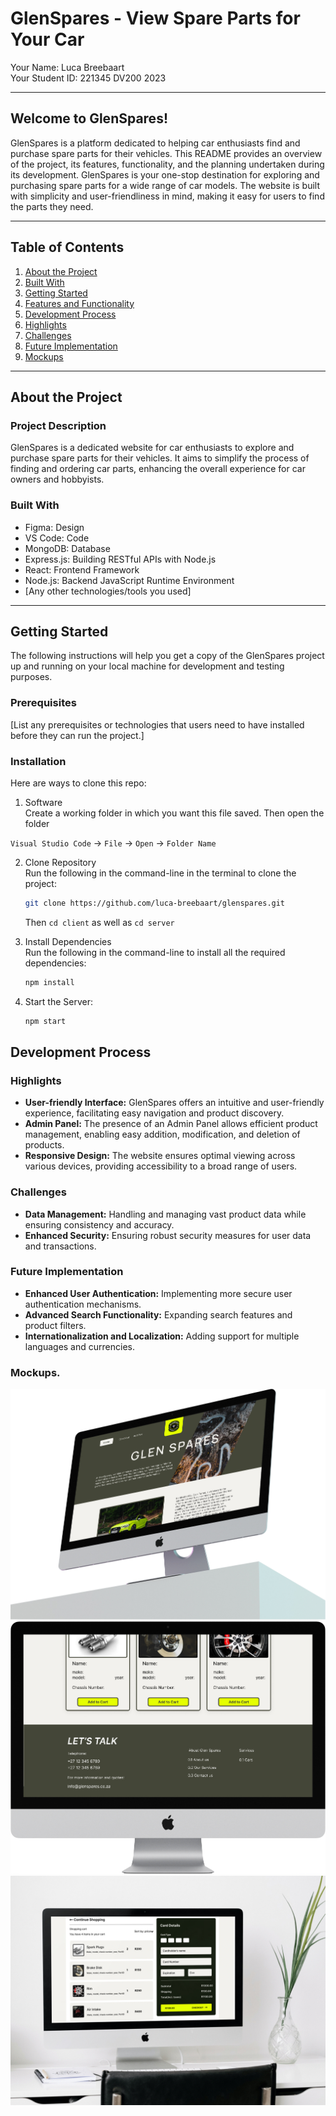 # GlenSpares - View Spare Parts for Your Car

Your Name: Luca Breebaart  
Your Student ID: 221345 
DV200 2023

---

## Welcome to GlenSpares!

GlenSpares is a platform dedicated to helping car enthusiasts find and purchase spare parts for their vehicles. This README provides an overview of the project, its features, functionality, and the planning undertaken during its development. GlenSpares is your one-stop destination for exploring and purchasing spare parts for a wide range of car models. The website is built with simplicity and user-friendliness in mind, making it easy for users to find the parts they need.


---

## Table of Contents

1. [About the Project](#about-the-project)
2. [Built With](#built-with)
3. [Getting Started](#getting-started)
4. [Features and Functionality](#features-and-functionality)
5. [Development Process](#development-process)
6. [Highlights](#highlights)
7. [Challenges](#challenges)
8. [Future Implementation](#future-implementation)
9. [Mockups](#mockups)

---

## About the Project

### Project Description

GlenSpares is a dedicated website for car enthusiasts to explore and purchase spare parts for their vehicles. It aims to simplify the process of finding and ordering car parts, enhancing the overall experience for car owners and hobbyists.

### Built With

- Figma: Design
- VS Code: Code
- MongoDB: Database
- Express.js: Building RESTful APIs with Node.js
- React: Frontend Framework
- Node.js: Backend JavaScript Runtime Environment
- [Any other technologies/tools you used]

---

## Getting Started

The following instructions will help you get a copy of the GlenSpares project up and running on your local machine for development and testing purposes.

### Prerequisites

[List any prerequisites or technologies that users need to have installed before they can run the project.]

### Installation
Here are ways to clone this repo:

1. Software </br>
Create a working folder in which you want this file saved. Then open the folder

`Visual Studio Code` -> `File` -> `Open` -> `Folder Name`</br>

2. Clone Repository </br>
Run the following in the command-line in the terminal to clone the project:
   ```sh
   git clone https://github.com/luca-breebaart/glenspares.git
   ```
    Then `cd client` as well as `cd server`

3. Install Dependencies </br>
Run the following in the command-line to install all the required dependencies:

   ```sh
   npm install
   ```
4. Start the Server:

   ```sh
   npm start
   ```

## Development Process

### Highlights

- **User-friendly Interface:** GlenSpares offers an intuitive and user-friendly experience, facilitating easy navigation and product discovery.
- **Admin Panel:** The presence of an Admin Panel allows efficient product management, enabling easy addition, modification, and deletion of products.
- **Responsive Design:** The website ensures optimal viewing across various devices, providing accessibility to a broad range of users.

### Challenges

- **Data Management:** Handling and managing vast product data while ensuring consistency and accuracy.
- **Enhanced Security:** Ensuring robust security measures for user data and transactions.

### Future Implementation

- **Enhanced User Authentication:** Implementing more secure user authentication mechanisms.
- **Advanced Search Functionality:** Expanding search features and product filters.
- **Internationalization and Localization:** Adding support for multiple languages and currencies.

### Mockups.

![1](mockups_glenspares/1.jpg)
<br>
![2](mockups_glenspares/2.jpg)
<br>
![3](mockups_glenspares/3.jpg)
<br>


